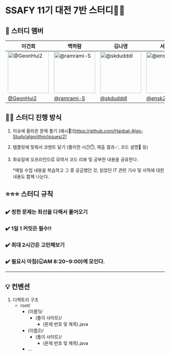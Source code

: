 # SSAFY 11기 대전 7반 스터디✍🏻
## 👥 스터디 멤버
| 이건희             | 백하람               | 김나영               | 서두나                  | 이지수                                   |                                                                                                   
| ----------------- | -------------------- | ------------------- | ----------------------- | --------------------------------------- | 
| <img src="https://avatars.githubusercontent.com/u/92250144?v=4" alt='@GeonHui2' width="130" height="130"> | <img src="https://avatars.githubusercontent.com/u/157570857?s=400&u=aae3ffb2481a6dfa41acc2e093cddf2f929bbc9f&v=4" alt='@ramrami-S' width="130" height="130"> | <img src="https://avatars.githubusercontent.com/u/96613100?v=4" alt='@skdudddl' width="130" height="130"> | <img src="https://avatars.githubusercontent.com/u/70767115?v=4" alt='@ensk26' width="130" height="130"> | <img src="https://avatars.githubusercontent.com/u/39691728?v=4" alt='@jisooolee' width="130" height="130"> | 
| [@GeonHui2](https://github.com/GeonHui2) | [@ramrami-S](https://github.com/ramrami-S) | [@skdudddl](https://github.com/skdudddl) | [@ensk26](https://github.com/ensk26) | [@jisooolee](https://github.com/jisooolee)   

## 💪🏻 스터디 진행 방식
1. 이슈에 올라온 문제 풀기 (예시🔗)[https://github.com/Hanbat-Algo-Study/algorithm/issues/2]
2. 템플릿에 맞춰서 코멘트 달기 (풀이한 시간⏱️, 제출 결과✅, 코드 설명💬 등)
3. 화요일에 오프라인으로 모여서 코드 리뷰 및 공부한 내용을 공유한다.

   *매일 수업 내용을 복습하고 그 중 궁금했던 것, 읽었던 IT 관련 기사 및 서적에 대한 내용도 함께 나눈다.

## ⭐️⭐️⭐️ 스터디 규칙
### ✔️ 정한 문제는 최선을 다해서 풀어오기
### ✔️ 1일 1 커밋은 필수!!
### ✔️ 최대 2시간은 고민해보기
### ✔️ 필요시 아침(🕣AM 8:20~9:00)에 모인다.
----
## 💡 컨벤션
1. 디렉토리 구조
   - root/
      - (이름1)/
          - (풀이 사이트)/
            - (문제 번호 및 제목).java
      - (이름2)/
          - (풀이 사이트)/
            - (문제 번호 및 제목).java
      - ...
